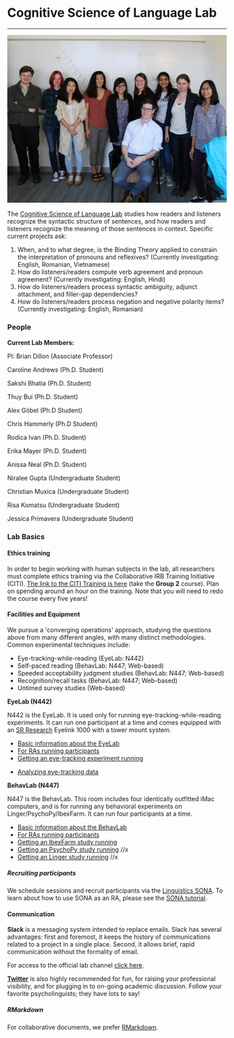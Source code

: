 # Cognitive Science of Language Lab

--- 

!["Cognitive Science of Language Lab members."](images/et_lab.jpg)

The [Cognitive Science of Language Lab](osf.io/8rcwh/) studies how readers and listeners recognize the syntactic structure of sentences, and how readers and listeners recognize the meaning of those sentences in context. Specific current projects ask:

1. When, and to what degree, is the Binding Theory applied to constrain the interpretation of pronouns and reflexives? (Currently investigating: English, Romanian, Vietnamese)
2. How do listeners/readers compute verb agreement and pronoun agreement? (Currently investigating: English, Hindi)
3. How do listeners/readers process syntactic ambiguity, adjunct attachment, and filler-gap dependencies? 
4. How do listeners/readers process negation and negative polarity items? (Currently investigating: English, Romanian)

### People

**Current Lab Members:**

PI: Brian Dillon (Associate Professor)

Caroline Andrews (Ph.D. Student)

Sakshi Bhatia (Ph.D. Student)

Thuy Bui (Ph.D. Student)

Alex Göbel (Ph.D Student)

Chris Hammerly (Ph.D Student)

Rodica Ivan (Ph.D. Student)

Erika Mayer (Ph.D. Student)

Anissa Neal (Ph.D. Student)

Niralee Gupta (Undergraduate Student)

Christian Muxica (Undergraduate Student)

Risa Komatsu (Undergraduate Student)

Jessica Primavera (Undergraduate Student)

### Lab Basics

#### Ethics training

In order to begin working with human subjects in the lab, all researchers must complete ethics training via the Collaborative IRB Training Initiative (CITI). [The link to the CITI Training is here](https://www.umass.edu/research/compliance/human-subjects-irb/training-education-and-outreach/citi-training-human-subjects-research) (take the **Group 2** course). Plan on spending around an hour on the training. Note that you will need to redo the course every five years!

#### Facilities and Equipment

We pursue a 'converging operations' approach, studying the questions above from many different angles, with many distinct methodologies. Common experimental techniques include:

- Eye-tracking-while-reading (EyeLab: N442)
- Self-paced reading (BehavLab: N447; Web-based)
- Speeded acceptability judgment studies (BehavLab: N447; Web-based)
- Recognition/recall tasks (BehavLab: N447; Web-based)
- Untimed survey studies (Web-based)

**EyeLab (N442)**

N442 is the EyeLab. It is used only for running eye-tracking-while-reading experiments. It can run one participant at a time and comes equipped with an [SR Research](http://http://www.sr-research.com) Eyelink 1000 with a tower mount system. 

- [Basic information about the EyeLab](https://osf.io/rcdj4/wiki/Lab+Lore/)
- [For RAs running participants](https://osf.io/rcdj4/wiki/RA+Guide/)
- [Getting an eye-tracking experiment running](et_tutorials/#gathering-data) 
<!-- //originally linked to StudentGuide_EyeLab.html -->
- [Analyzing eye-tracking data](et_tutorials/#analyzing-data) 
<!-- //originally linked to AnalysisGuide_EyeLab.html --> 

**BehavLab (N447)**

N447 is the BehavLab. This room includes four identically outfitted iMac computers, and is for running any behavioral experiments on Linger/PsychoPy/IbexFarm. It can run four participants at a time. 

- [Basic information about the BehavLab](https://osf.io/rcdj4/wiki/Lab+Lore/)
- [For RAs running participants](https://osf.io/rcdj4/wiki/RA+Guide/)
- [Getting an IbexFarm study running](/ibex_guide)
- [Getting an PsychoPy study running](PsychoPy_Guide.html) //x
- [Getting an Linger study running](Linger_Guide.html) //x

##### Recruiting participants

We schedule sessions and recruit participants via the [Linguistics SONA](https://umassxling.sona-systems.com/default.aspx). To learn about how to use SONA as an RA, please see the [SONA tutorial](https://osf.io/vr7gu/wiki/UMass+XLing+SONA/).

#### Communication

**Slack** is a messaging system intended to replace emails. Slack has several advantages: first and foremost, it keeps the history of communications related to a project in a single place. Second, it allows brief, rapid communication without the formality of email. 

For access to the official lab channel 
[click here](http://xlingumass.slack.com).

[**Twitter**](http://www.twitter.com) is also highly recommended for fun, for raising your professional visibility, and for plugging in to on-going academic discussion. Follow your favorite psycholinguists; they have lots to say!

##### RMarkdown

For collaborative documents, we prefer [RMarkdown](http://rmarkdown.rstudio.com/). 

